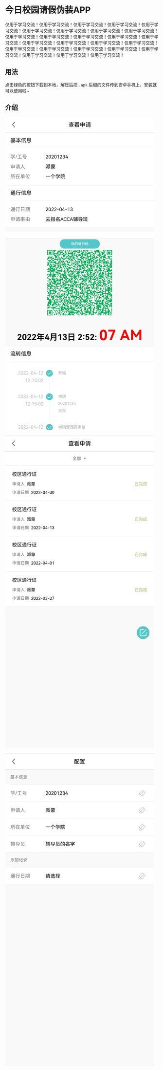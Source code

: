 # 今日校园请假伪装APP

仅用于学习交流！仅用于学习交流！仅用于学习交流！仅用于学习交流！仅用于学习交流！仅用于学习交流！仅用于学习交流！仅用于学习交流！仅用于学习交流！仅用于学习交流！仅用于学习交流！仅用于学习交流！仅用于学习交流！仅用于学习交流！仅用于学习交流！仅用于学习交流！仅用于学习交流！仅用于学习交流！仅用于学习交流！仅用于学习交流！仅用于学习交流！仅用于学习交流！仅用于学习交流！仅用于学习交流！仅用于学习交流！仅用于学习交流！

## 用法

点击绿色的按钮下载到本地，解压后把 `.apk` 后缀的文件传到安卓手机上，安装就可以使用啦~



## 介绍

![](img/1.jpg)

![](img/2.jpg)

![](img/3.jpg)



